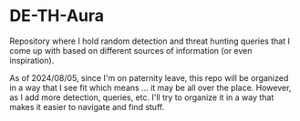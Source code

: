 # DE-TH-Aura
Repository where I hold random detection and threat hunting queries that I come up with based on different sources of information (or even inspiration).

As of 2024/08/05, since I'm on paternity leave, this repo will be organized in a way that I see fit which means ... it may be all over the place. However, as I add more detection, queries, etc. I'll try to organize it in a way that makes it easier to navigate and find stuff.
